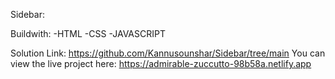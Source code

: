 Sidebar:

Buildwith:
-HTML
-CSS
-JAVASCRIPT

Solution Link: https://github.com/Kannusounshar/Sidebar/tree/main
You can view the live project here: https://admirable-zuccutto-98b58a.netlify.app
